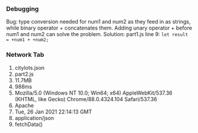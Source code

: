 ### Debugging
Bug: type conversion needed for num1 and num2 as they feed in as strings, while binary operator + concatenates them. Adding unary operator + before num1 and num2 can solve the problem.
Solution: part1.js line 9: `let result = +num1 + +num2;`

### Network Tab
1. citylots.json
2. part2.js
3. 11.7MB
4. 988ms
5. Mozilla/5.0 (Windows NT 10.0; Win64; x64) AppleWebKit/537.36 (KHTML, like Gecko) Chrome/88.0.4324.104 Safari/537.36
6. Apache
7. Tue, 26 Jan 2021 22:14:13 GMT
8. application/json
9. fetchData()